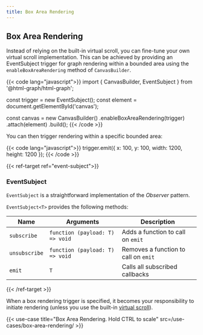 ```yaml
---
title: Box Area Rendering
---
```


## Box Area Rendering

Instead of relying on the built-in virtual scroll, you can fine-tune your own virtual scroll implementation.
This can be achieved by providing an <span data-ref="event-subject">EventSubject</span>
trigger for graph rendering within a bounded area using the `enableBoxAreaRendering` method of `CanvasBuilder`.

{{< code lang="javascript">}}
import { CanvasBuilder, EventSubject } from '@html-graph/html-graph';

const trigger = new EventSubject();
const element = document.getElementById('canvas');

const canvas = new CanvasBuilder()
  .enableBoxAreaRendering(trigger)
  .attach(element)
  .build();
{{< /code >}}

You can then trigger rendering within a specific bounded area:

{{< code lang="javascript">}}
trigger.emit({ x: 100, y: 100, width: 1200, height: 1200 });
{{< /code >}}

{{< ref-target ref="event-subject">}}

### EventSubject

`EventSubject` is a straightforward implementation of the *Observer* pattern.

`EventSubject<T>` provides the following methods:

| Name          | Arguments                       | Description                          |
|---------------|---------------------------------|--------------------------------------|
| `subscribe`   | `function (payload: T) => void` | Adds a function to call on `emit`    |
| `unsubscribe` | `function (payload: T) => void` | Removes a function to call on `emit` |
| `emit`        | `T`                             | Calls all subscribed callbacks       |

{{< /ref-target >}}

When a box rendering trigger is specified, it becomes your responsibility to initiate rendering (unless you use the built-in [virtual scroll](/virtual-scroll)).

{{< use-case title="Box Area Rendering. Hold CTRL to scale" src=/use-cases/box-area-rendering/ >}}
